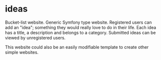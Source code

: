 # ideas

Bucket-list website. Generic Symfony type website.
Registered users can add an "idea"; something they would really love to do in their life.
Each idea has a title, a description and belongs to a category.
Submitted ideas can be viewed by unregistered users.

This website could also be an easily modifiable template to create other simple websites.



